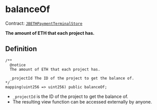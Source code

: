 # balanceOf

Contract: [`JBETHPaymentTerminalStore`](broken-reference)​‌

**The amount of ETH that each project has.**

## Definition

```solidity
/** 
  @notice 
  The amount of ETH that each project has.

  _projectId The ID of the project to get the balance of.
*/
mapping(uint256 => uint256) public balanceOf;
```

* `_projectId` is the ID of the project to get the balance of.
* The resulting view function can be accessed externally by anyone.
